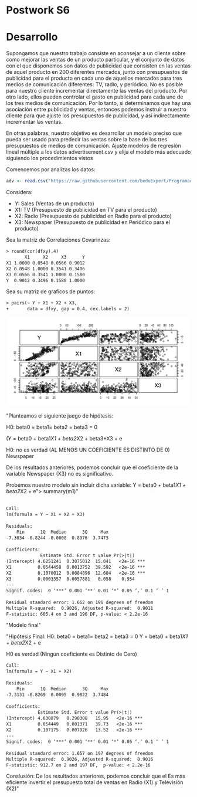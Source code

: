 # Postwork S6

# Desarrollo

Supongamos que nuestro trabajo consiste en aconsejar a un cliente sobre
como mejorar las ventas de un producto particular, y el conjunto de datos
con el que disponemos son datos de publicidad que consisten en las ventas
de aquel producto en 200 diferentes mercados, junto con presupuestos de
publicidad para el producto en cada uno de aquellos mercados para tres
medios de comunicación diferentes: TV, radio, y periódico. No es posible
para nuestro cliente incrementar directamente las ventas del producto. Por
otro lado, ellos pueden controlar el gasto en publicidad para cada uno de
los tres medios de comunicación. Por lo tanto, si determinamos que hay una
asociación entre publicidad y ventas, entonces podemos instruir a nuestro
cliente para que ajuste los presupuestos de publicidad, y así
indirectamente incrementar las ventas.

En otras palabras, nuestro objetivo
es desarrollar un modelo preciso que pueda ser usado para predecir las
ventas sobre la base de los tres presupuestos de medios de comunicación. Ajuste
modelos de regresión lineal múltiple a los datos advertisement.csv y elija el
modelo más adecuado siguiendo los procedimientos vistos

Comencemos por analizas los datos:

```R
adv <- read.csv("https://raw.githubusercontent.com/beduExpert/Programacion-R-Santander-2022/main/Sesion-06/data/advertising.csv")
```

Considera:

- Y: Sales (Ventas de un producto)
- X1: TV (Presupuesto de publicidad en TV para el producto)
- X2: Radio (Presupuesto de publicidad en Radio para el producto)
- X3: Newspaper (Presupuesto de publicidad en Periódico para el producto)

Sea la matriz de Correlaciones Covarinzas:

```
> round(cor(dfxy),4)
       X1     X2     X3      Y
X1 1.0000 0.0548 0.0566 0.9012
X2 0.0548 1.0000 0.3541 0.3496
X3 0.0566 0.3541 1.0000 0.1580
Y  0.9012 0.3496 0.1580 1.0000
```

Sea su matriz de graficos de puntos:

```
> pairs(~ Y + X1 + X2 + X3, 
+       data = dfxy, gap = 0.4, cex.labels = 2)
```

![Matrices de graficos de puntos](./assets/Rplot2.png)

"Planteamos el siguiente juego de hipótesis:

  H0: beta0 = beta1= beta2 = beta3 = 0

  (Y = beta0 + beta1*X1 + beta2*X2 + beta3*X3 + e

  H0: no es verdad (AL MENOS UN COEFICIENTE ES DISTINTO DE 0) Newspaper

  De los resultados anteriores, podemos concluir que el coeficiente de la variable Newspaper (X3) no es significativo.
  
  Probemos nuestro modelo sin incluir dicha variable:
  Y = beta0 + beta1*X1 + beta2*X2  + e"> summary(m1)"

```

Call:
lm(formula = Y ~ X1 + X2 + X3)

Residuals:
    Min      1Q  Median      3Q     Max 
-7.3034 -0.8244 -0.0008  0.8976  3.7473 

Coefficients:
             Estimate Std. Error t value Pr(>|t|)    
(Intercept) 4.6251241  0.3075012  15.041   <2e-16 ***
X1          0.0544458  0.0013752  39.592   <2e-16 ***
X2          0.1070012  0.0084896  12.604   <2e-16 ***
X3          0.0003357  0.0057881   0.058    0.954    
---
Signif. codes:  0 ‘***’ 0.001 ‘**’ 0.01 ‘*’ 0.05 ‘.’ 0.1 ‘ ’ 1

Residual standard error: 1.662 on 196 degrees of freedom
Multiple R-squared:  0.9026, Adjusted R-squared:  0.9011 
F-statistic: 605.4 on 3 and 196 DF, p-value: < 2.2e-16
```

"Modelo final"  

"Hipótesis Final:
  H0: beta0 = beta1= beta2 = beta3 = 0
   Y = beta0 + beta1*X1 + beta2*X2  + e

  H0  es verdad (Ningun coeficiente es Distinto de Cero)

```
Call:
lm(formula = Y ~ X1 + X2)

Residuals:
    Min      1Q  Median      3Q     Max 
-7.3131 -0.8269  0.0095  0.9022  3.7484 

Coefficients:
            Estimate Std. Error t value Pr(>|t|)    
(Intercept) 4.630879   0.290308   15.95   <2e-16 ***
X1          0.054449   0.001371   39.73   <2e-16 ***
X2          0.107175   0.007926   13.52   <2e-16 ***
---
Signif. codes:  0 ‘***’ 0.001 ‘**’ 0.01 ‘*’ 0.05 ‘.’ 0.1 ‘ ’ 1

Residual standard error: 1.657 on 197 degrees of freedom
Multiple R-squared:  0.9026, Adjusted R-squared:  0.9016 
F-statistic: 912.7 on 2 and 197 DF,  p-value: < 2.2e-16

```

Conslusión:
De los resultados anteriores, podemos concluir que el Es mas eficiente invertir el presupuesto total de ventas en Radio (X1) y Televisión (X2)"
